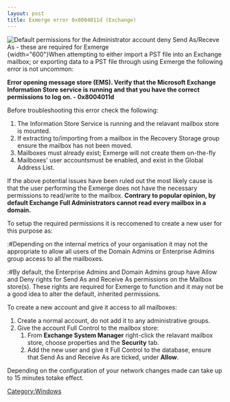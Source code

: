 ```yaml
---
layout: post 
title: Exmerge error 0x8004011d (Exchange)
---
```


![Default permissions for the Administrator account deny Send As/Receve
As - these are required for
Exmerge](Exmerge_error.JPG "fig:Default permissions for the Administrator account deny Send As/Receve As - these are required for Exmerge"){width="600"}When
attempting to either import a PST file into an Exchange mailbox; or
exporting data to a PST file through using Exmerge the following error
is not uncommon:

**Error opening message store (EMS). Verify that the Microsoft Exchange
Information Store service is running and that you have the correct
permissions to log on. - 0x8004011d**

Before troubleshooting this error check the following:

1.  The Information Store Service is running and the relavant mailbox
    store is mounted.
2.  If extracting to/importing from a mailbox in the Recovery Storage
    group ensure the mailbox has not been moved.
3.  Mailboxes must already exist; Exmerge will not create them
    on-the-fly
4.  Mailboxes\' user accountsmust be enabled, and exist in the Global
    Address List.

If the above potential issues have been ruled out the most likely cause
is that the user performing the Exmerge does not have the necessary
permissions to read/write to the mailbox. **Contrary to popular opinion,
by default Exchange Full Administrators cannot read every mailbox in a
domain.**

To setup the required permissions it is reccomened to create a new user
for this purpose as:

:\#Depending on the internal metrics of your organisation it may not the
appropriate to allow all users of the Domain Admins or Enterprise Admins
group access to all the mailboxes.

:\#By default, the Enterprise Admins and Domain Admins group have Allow
and Deny rights for Send As and Receive As permissions on the Mailbox
store(s). These rights are required for Exmerge to function and it may
not be a good idea to alter the default, inherited permissions.

To create a new account and give it access to all mailboxes:

1.  Create a normal account, do not add it to any administrative groups.
2.  Give the account Full Control to the mailbox store:
    1.  From **Exchange System Manager** right-click the relavant
        mailbox store, choose properties and the **Security** tab.
    2.  Add the new user and give it Full Control to the database,
        ensure that Send As and Receive As are ticked, under **Allow**.

Depending on the configuration of your network changes made can take up
to 15 minutes totake effect.

[Category:Windows](Category:Windows "wikilink")
